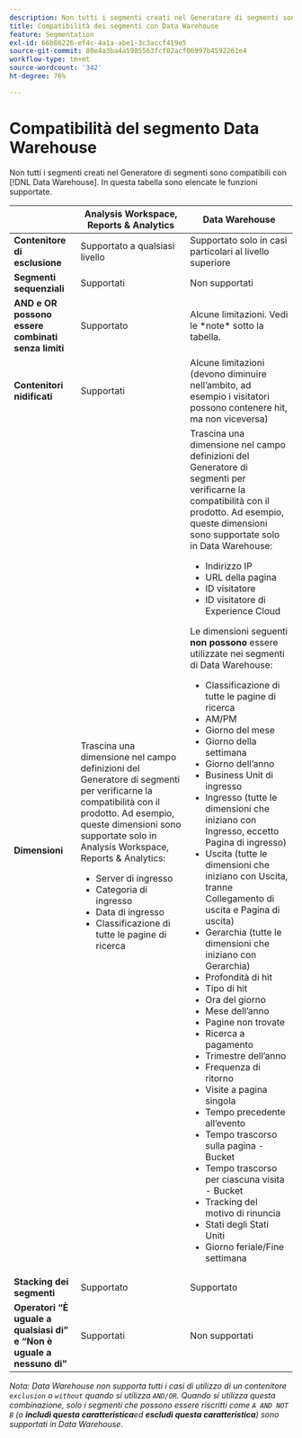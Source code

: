 ```yaml
---
description: Non tutti i segmenti creati nel Generatore di segmenti sono compatibili con Data Warehouse. In questa tabella sono elencate le funzioni supportate.
title: Compatibilità dei segmenti con Data Warehouse
feature: Segmentation
exl-id: 66b86226-ef4c-4a1a-abe1-3c3accf419e5
source-git-commit: 80e4a3ba4a5985563fcf02acf06997b4592261e4
workflow-type: tm+mt
source-wordcount: '342'
ht-degree: 76%

---
```


# Compatibilità del segmento Data Warehouse

Non tutti i segmenti creati nel Generatore di segmenti sono compatibili con [!DNL Data Warehouse]. In questa tabella sono elencate le funzioni supportate.

<table> 
 <thead> 
  <tr> 
   <th> </th> 
   <th> Analysis Workspace, Reports &amp; Analytics </th> 
   <th> Data Warehouse </th> 
  </tr> 
 </thead>
 <tbody> 
  <tr> 
   <td > <b>Contenitore di esclusione</b> </td> 
   <td> Supportato a qualsiasi livello </td> 
   <td> Supportato solo in casi particolari al livello superiore </td> 
  </tr> 
  <tr> 
   <td> <b>Segmenti sequenziali</b> </td> 
   <td> Supportati </td> 
   <td> Non supportati </td> 
  </tr> 
  <tr> 
   <td> <b>AND e OR possono essere combinati senza limiti</b> </td> 
   <td> Supportato </td> 
   <td> Alcune limitazioni. Vedi le *note* sotto la tabella. </td> 
  </tr> 
  <tr> 
   <td> <b>Contenitori nidificati</b> </td> 
   <td> Supportati </td> 
   <td> Alcune limitazioni (devono diminuire nell’ambito, ad esempio i visitatori possono contenere hit, ma non viceversa) </td> 
  </tr> 
  <tr> 
   <td> <b>Dimensioni</b> </td> 
   <td>Trascina una dimensione nel campo <span class="uicontrol"> definizioni</span> del Generatore di segmenti per verificarne la compatibilità con il prodotto. Ad esempio, queste dimensioni sono supportate solo in Analysis Workspace, Reports &amp; Analytics: 
    <ul> 
     <li>Server di ingresso </li> 
     <li>Categoria di ingresso </li> 
     <li>Data di ingresso </li> 
     <li>Classificazione di tutte le pagine di ricerca </li> 
    </ul> </td> 
   <td> Trascina una dimensione nel campo <span class="uicontrol"> definizioni</span> del Generatore di segmenti per verificarne la compatibilità con il prodotto. Ad esempio, queste dimensioni sono supportate solo in Data Warehouse: 
    <ul> 
     <li>Indirizzo IP </li> 
     <li>URL della pagina </li> 
     <li>ID visitatore </li> 
     <li>ID visitatore di Experience Cloud </li> 
    </ul> <p>Le dimensioni seguenti <b>non possono</b> essere utilizzate nei segmenti di Data Warehouse: </p> 
    <ul> 
     <li>Classificazione di tutte le pagine di ricerca </li> 
     <li>AM/PM </li> 
     <li>Giorno del mese </li> 
     <li>Giorno della settimana </li> 
     <li>Giorno dell’anno </li> 
     <li>Business Unit di ingresso </li> 
     <li>Ingresso (tutte le dimensioni che iniziano con Ingresso, eccetto Pagina di ingresso) </li> 
     <li>Uscita (tutte le dimensioni che iniziano con Uscita, tranne Collegamento di uscita e Pagina di uscita) </li> 
     <li>Gerarchia (tutte le dimensioni che iniziano con Gerarchia) </li> 
     <li>Profondità di hit </li> 
     <li>Tipo di hit </li> 
     <li>Ora del giorno </li> 
     <li>Mese dell’anno </li> 
     <li>Pagine non trovate </li> 
     <li>Ricerca a pagamento </li> 
     <li>Trimestre dell’anno </li> 
     <li>Frequenza di ritorno </li> 
     <li>Visite a pagina singola </li> 
     <li>Tempo precedente all’evento </li> 
     <li>Tempo trascorso sulla pagina - Bucket </li> 
     <li>Tempo trascorso per ciascuna visita - Bucket </li> 
     <li>Tracking del motivo di rinuncia </li> 
     <li>Stati degli Stati Uniti </li> 
     <li>Giorno feriale/Fine settimana </li> 
    </ul> </td> 
  </tr> 
  <tr> 
   <td> <b>Stacking dei segmenti</b> </td> 
   <td> Supportato </td> 
   <td> Supportato </td> 
  </tr>
  <tr>
    <td><b>Operatori “È uguale a qualsiasi di” e “Non è uguale a nessuno di”</b></td>
    <td>Supportati</td>
    <td>Non supportati</td>
  </tr>
 </tbody> 
</table>

*Nota: Data Warehouse non supporta tutti i casi di utilizzo di un contenitore `exclusion` o `without` quando si utilizza `AND/OR`. Quando si utilizza questa combinazione, solo i segmenti che possono essere riscritti come `A AND NOT B` (o **includi questa caratteristica**ed **escludi questa caratteristica**) sono supportati in Data Warehouse.*
